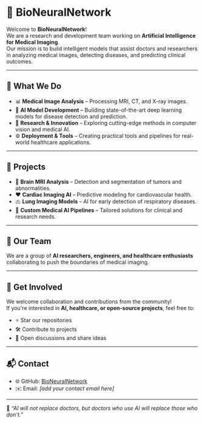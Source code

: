 # 🧠 BioNeuralNetwork

Welcome to **BioNeuralNetwork**!  
We are a research and development team working on **Artificial Intelligence for Medical Imaging**.  
Our mission is to build intelligent models that assist doctors and researchers in analyzing medical images, detecting diseases, and predicting clinical outcomes.  

---

## 🚀 What We Do
- 📊 **Medical Image Analysis** – Processing MRI, CT, and X-ray images.  
- 🧬 **AI Model Development** – Building state-of-the-art deep learning models for disease detection and prediction.  
- 🧪 **Research & Innovation** – Exploring cutting-edge methods in computer vision and medical AI.  
- ⚙️ **Deployment & Tools** – Creating practical tools and pipelines for real-world healthcare applications.  

---

## 📂 Projects
- 🧠 **Brain MRI Analysis** – Detection and segmentation of tumors and abnormalities.  
- ❤️ **Cardiac Imaging AI** – Predictive modeling for cardiovascular health.  
- 🫁 **Lung Imaging Models** – AI for early detection of respiratory diseases.  
- 🔬 **Custom Medical AI Pipelines** – Tailored solutions for clinical and research needs.  

---

## 👥 Our Team
We are a group of **AI researchers, engineers, and healthcare enthusiasts** collaborating to push the boundaries of medical imaging.  

---

## 📢 Get Involved
We welcome collaboration and contributions from the community!  
If you're interested in **AI, healthcare, or open-source projects**, feel free to:  
- ⭐ Star our repositories  
- 🛠️ Contribute to projects  
- 💬 Open discussions and share ideas  

---

## 📬 Contact
- 🌐 GitHub: [BioNeuralNetwork](https://github.com/BioNeuralNetwork)  
- ✉️ Email: *[add your contact email here]*  

---

🔹 *“AI will not replace doctors, but doctors who use AI will replace those who don’t.”*
